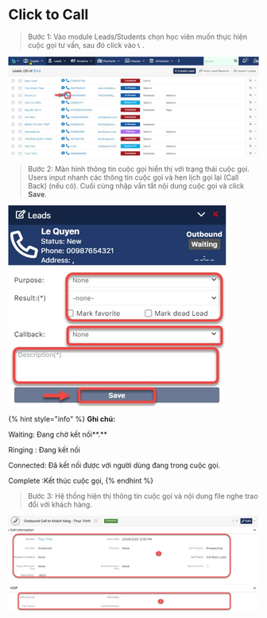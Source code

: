 # Click to Call

> Bước 1: Vào module Leads/Students chọn học viên muốn thực hiện cuộc gọi tư vấn, sau đó click vào 📞 .

![](../../.gitbook/assets/call2.jpg)

> Bước 2: Màn hình thông tin cuộc gọi hiển thị với trạng thái cuộc gọi. Users input nhanh các thông tin cuộc gọi và hẹn lịch  gọi lại  \(Call Back\) \(nếu có\). Cuối cùng nhập vắn tắt nội dung cuộc gọi và click **Save**.

![](../../.gitbook/assets/call1.jpg)

{% hint style="info" %}
**Ghi chú:**

Waiting: Đang chờ kết nối**.**

Ringing : Đang kết nối

Connected: Đã kết nối được với người dùng đang trong cuộc gọi.

Complete :Kết thúc cuộc gọi, 
{% endhint %}

> Bước 3: Hệ thống hiện thị thông tin cuộc gọi và nội dung file nghe trao đổi với khách hàng.

![](../../.gitbook/assets/call3.jpg)



